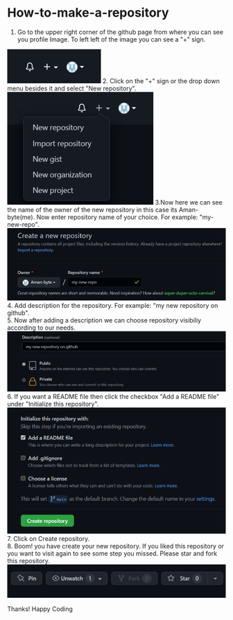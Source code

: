 # How-to-make-a-repository 
1. Go to the upper right corner of the github page from where you can see you profile Image. To left left of the image you can see a "+" sign.
<img src="https://github.com/Aman-byte/How-to-make-a-repository/blob/main/images/plus%20sign.png/">
2. Click on the "+" sign or the drop down menu besides it and select "New repository".
<img src="https://github.com/Aman-byte/How-to-make-a-repository/blob/main/images/new%20repo.png/">
3.Now here we can see the name of the owner of the new repository in this case its Aman-byte(me). Now enter repository name of your choice. For example: "my-new-repo".
<img src="https://github.com/Aman-byte/How-to-make-a-repository/blob/main/images/repo%20name.png/">
4. Add description for the repository. For example: "my new repository on github".<br />
5. Now after adding a description we can choose repository visibiliy according to our needs.
<img src="https://github.com/Aman-byte/How-to-make-a-repository/blob/main/images/description.png/">
6. If you want a README file then click the checkbox "Add a README file" under "Initialize this repository".
<img src="https://github.com/Aman-byte/How-to-make-a-repository/blob/main/images/initalization.png/">
7. Click on Create repository.<br />
8. Boom! you have create your new repository.
If you liked this repository or you want to visit again to see some step you missed. Please star and fork this repository.
<img src="https://github.com/Aman-byte/How-to-make-a-repository/blob/main/images/star.png">

Thanks! Happy Coding
